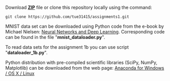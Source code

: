 Download [**ZIP**](https://github.com/tue31415/assignments1/archive/master.zip) file or clone this repository locally using the command:  

```
git clone https://github.com/tue31415/assignments1.git
```
MNIST data set can be downloaded using Python code from the e-book by Michael Nielsen: [Neural Networks and Deep Learning](http://neuralnetworksanddeeplearning.com/chap1.html). 
Corresponding code can be found in the file "**mnist_dataloader.py**".   

To read data sets for the assignment 1b you can use script "**dataloader_1b.py**".   

Python distribution with pre-compiled scientific libraries (SciPy, NumPy, Matplotlib) can be downloaded from the web page: [Anaconda for Windows / OS X / Linux](https://www.continuum.io/downloads)